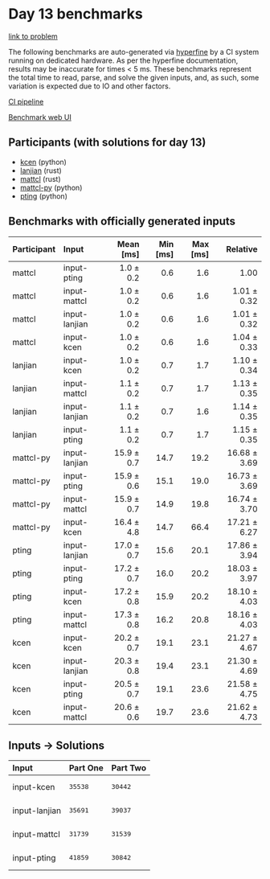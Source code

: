 # Day 13 benchmarks

[link to problem](https://adventofcode.com/2023/day/13)

The following benchmarks are auto-generated via
[hyperfine](https://github.com/sharkdp/hyperfine) by a CI system running on
dedicated hardware. As per the hyperfine documentation, results may be
inaccurate for times < 5 ms. These benchmarks represent the total time to read,
parse, and solve the given inputs, and, as such, some variation is expected due
to IO and other factors.

[CI pipeline](http://ci.papercode.net:8080/teams/main/pipelines/aoc2023)

[Benchmark web UI](https://aoc.ancalagon.black)


## Participants (with solutions for day 13)

- [kcen](https://github.com/kcen/aoc2023) (python)
- [lanjian](https://github.com/lanjian/aoc-2023) (rust)
- [mattcl](https://github.com/mattcl/aoc2023) (rust)
- [mattcl-py](https://github.com/mattcl/aoc2023-py) (python)
- [pting](https://github.com/pting/aoc2023) (python)


## Benchmarks with officially generated inputs

| Participant | Input | Mean [ms] | Min [ms] | Max [ms] | Relative |
|:---|:---|---:|---:|---:|---:|
| mattcl | input-pting | 1.0 ± 0.2 | 0.6 | 1.6 | 1.00 |
| mattcl | input-mattcl | 1.0 ± 0.2 | 0.6 | 1.6 | 1.01 ± 0.32 |
| mattcl | input-lanjian | 1.0 ± 0.2 | 0.6 | 1.6 | 1.01 ± 0.32 |
| mattcl | input-kcen | 1.0 ± 0.2 | 0.6 | 1.6 | 1.04 ± 0.33 |
| lanjian | input-kcen | 1.0 ± 0.2 | 0.7 | 1.7 | 1.10 ± 0.34 |
| lanjian | input-mattcl | 1.1 ± 0.2 | 0.7 | 1.7 | 1.13 ± 0.35 |
| lanjian | input-lanjian | 1.1 ± 0.2 | 0.7 | 1.6 | 1.14 ± 0.35 |
| lanjian | input-pting | 1.1 ± 0.2 | 0.7 | 1.7 | 1.15 ± 0.35 |
| mattcl-py | input-lanjian | 15.9 ± 0.7 | 14.7 | 19.2 | 16.68 ± 3.69 |
| mattcl-py | input-pting | 15.9 ± 0.6 | 15.1 | 19.0 | 16.73 ± 3.69 |
| mattcl-py | input-mattcl | 15.9 ± 0.7 | 14.9 | 19.8 | 16.74 ± 3.70 |
| mattcl-py | input-kcen | 16.4 ± 4.8 | 14.7 | 66.4 | 17.21 ± 6.27 |
| pting | input-lanjian | 17.0 ± 0.7 | 15.6 | 20.1 | 17.86 ± 3.94 |
| pting | input-pting | 17.2 ± 0.7 | 16.0 | 20.2 | 18.03 ± 3.97 |
| pting | input-kcen | 17.2 ± 0.8 | 15.9 | 20.2 | 18.10 ± 4.03 |
| pting | input-mattcl | 17.3 ± 0.8 | 16.2 | 20.8 | 18.16 ± 4.03 |
| kcen | input-kcen | 20.2 ± 0.7 | 19.1 | 23.1 | 21.27 ± 4.67 |
| kcen | input-lanjian | 20.3 ± 0.8 | 19.4 | 23.1 | 21.30 ± 4.69 |
| kcen | input-pting | 20.5 ± 0.7 | 19.1 | 23.6 | 21.58 ± 4.75 |
| kcen | input-mattcl | 20.6 ± 0.6 | 19.7 | 23.6 | 21.62 ± 4.73 |


## Inputs -> Solutions

| Input | Part One | Part Two |
|:---|:---|:---|
|input-kcen|<pre>35538</pre>|<pre>30442</pre>|
|input-lanjian|<pre>35691</pre>|<pre>39037</pre>|
|input-mattcl|<pre>31739</pre>|<pre>31539</pre>|
|input-pting|<pre>41859</pre>|<pre>30842</pre>|